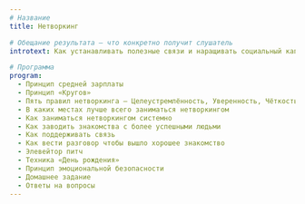 ```yaml
---
# Название
title: Нетворкинг

# Обещание результата — что конкретно получит слушатель
introtext: Как устанавливать полезные связи и наращивать социальный капитал

# Программа
program:
  - Принцип средней зарплаты
  - Принцип «Кругов»
  - Пять правил нетворкинга — Целеустремлённость, Уверенность, Чёткость, Вклад, Ответственность
  - В каких местах лучше всего заниматься нетворкингом
  - Как заниматься нетворкингом системно
  - Как заводить знакомства с более успешными людьми
  - Как поддерживать связь
  - Как вести разговор чтобы вышло хорошее знакомство
  - Элевейтор питч
  - Техника «День рождения»
  - Принцип эмоциональной безопасности
  - Домашнее задание
  - Ответы на вопросы
---
```

